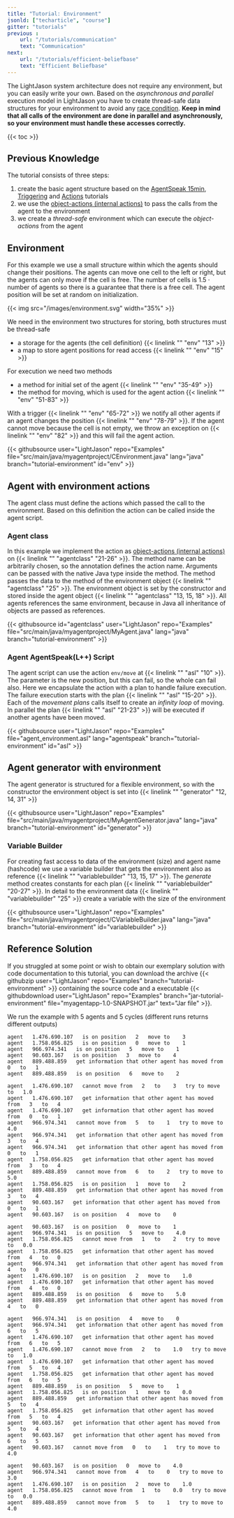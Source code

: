 ```yaml
---
title: "Tutorial: Environment"
jsonld: ["techarticle", "course"]
gitter: "tutorials"
previous :
    url: "/tutorials/communication"
    text: "Communication"  
next:
    url: "/tutorials/efficient-beliefbase"
    text: "Efficient Beliefbase"          
---
```



The LightJason system architecture does not require any environment, but you can easily write your own. Based on the _asynchronous and parallel_ execution model in LightJason you have to create thread-safe data structures for your environment to avoid any [race condition](https://en.wikipedia.org/wiki/Race_condition).
__Keep in mind that all calls of the environment are done in parallel and asynchronously, so your environment must handle these accesses correctly.__

{{< toc >}}

## Previous Knowledge

The tutorial consists of three steps:

1. create the basic agent structure based on the [AgentSpeak 15min](/tutorials/agentspeak-in-fifteen-minutes/), [Triggering](/tutorials/trigger/) and [Actions](/tutorials/actions/) tutorials
2. we use the [object-actions (internal actions)](/tutorials/actions/#object-actions-internal-actions) to pass the calls from the agent to the environment
3. we create a _thread-safe_ environment which can execute the _object-actions_ from the agent


## Environment

For this example we use a small structure within which the agents should change their positions. The agents can move one cell to the left or right, but the agents can only move if the cell is free. The number of cells is $1.5 \cdot \text{number of agents}$ so there is a guarantee that there is a free cell. The agent position will be set at random on initialization.

{{< img src="/images/environment.svg" width="35%" >}}

We need in the environment two structures for storing, both structures must be thread-safe

* a storage for the agents (the cell definition) {{< linelink "" "env" "13" >}}
* a map to store agent positions for read access {{< linelink "" "env" "15" >}}

For execution we need two methods

* a method for initial set of the agent {{< linelink "" "env" "35-49" >}}
* the method for moving, which is used for the agent action {{< linelink "" "env" "51-83" >}}

With a trigger {{< linelink "" "env" "65-72" >}} we notify all other agents if an agent changes the position {{< linelink "" "env" "78-79" >}}. If the agent cannot move because the cell is not empty, we throw an exception on {{< linelink "" "env" "82" >}} and this will fail the agent action.

<!-- htmlmin:ignore -->
{{< githubsource user="LightJason" repo="Examples" file="src/main/java/myagentproject/CEnvironment.java" lang="java" branch="tutorial-environment" id="env" >}}
<!-- htmlmin:ignore -->



## Agent with environment actions

The agent class must define the actions which passed the call to the environment. Based on this definition the action can be called inside the agent script.

### Agent class

In this example we implement the action as [object-actions (internal actions)](/tutorials/actions/#object-actions-internal-actions) on {{< linelink "" "agentclass" "21-26" >}}. The method name can be arbitrarily chosen, so the annotation defines the action name. Arguments can be passed with the native Java type inside the method.
The method passes the data to the method of the environment object {{< linelink "" "agentclass" "25" >}}. The environment object is set by the constructor and stored inside the agent object {{< linelink "" "agentclass" "13, 15, 18" >}}. All agents references the same environment, because in Java all inheritance of objects are passed as references.

<!-- htmlmin:ignore -->
{{< githubsource id="agentclass" user="LightJason" repo="Examples" file="src/main/java/myagentproject/MyAgent.java" lang="java" branch="tutorial-environment" >}}
<!-- htmlmin:ignore -->

### Agent AgentSpeak(L++) Script

The agent script can use the action ```env/move``` at {{< linelink "" "asl" "10" >}}. The parameter is the new position, but this can fail, so the whole can fail also. Here we encapsulate the action with a plan to handle failure execution. The failure execution starts with the plan {{< linelink "" "asl" "15-20" >}}. Each of the _movement plans_ calls itself to create an _infinity loop_ of moving. In parallel the plan {{< linelink "" "asl" "21-23" >}} will be executed if another agents have been moved.

<!-- htmlmin:ignore -->
{{< githubsource user="LightJason" repo="Examples" file="agent_environment.asl" lang="agentspeak" branch="tutorial-environment" id="asl" >}}
<!-- htmlmin:ignore -->



## Agent generator with environment

The agent generator is structured for a flexible environment, so with the constructor the environment object is set into {{< linelink "" "generator" "12, 14, 31" >}}

<!-- htmlmin:ignore -->
{{< githubsource user="LightJason" repo="Examples" file="src/main/java/myagentproject/MyAgentGenerator.java" lang="java" branch="tutorial-environment" id="generator" >}}
<!-- htmlmin:ignore -->

### Variable Builder

For creating fast access to data of the environment (size) and agent name (hashcode) we use a variable builder that gets the environment also as reference {{< linelink "" "variablebuilder" "13, 15, 17" >}}. The _generate_ method creates constants for each plan {{< linelink "" "variablebuilder" "20-27" >}}. In detail to the environment data {{< linelink "" "variablebuilder"  "25" >}} create a variable with the size of the environment

<!-- htmlmin:ignore -->
{{< githubsource user="LightJason" repo="Examples" file="src/main/java/myagentproject/CVariableBuilder.java" lang="java" branch="tutorial-environment" id="variablebuilder" >}}
<!-- htmlmin:ignore -->


## Reference Solution

If you struggled at some point or wish to obtain our exemplary solution with code documentation to this tutorial, you can download the archive {{< githubzip user="LightJason" repo="Examples" branch="tutorial-environment" >}} containing the source code and a executable {{< githubdownload user="LightJason" repo="Examples" branch="jar-tutorial-environment" file="myagentapp-1.0-SNAPSHOT.jar" text="Jar file" >}}.


We run the example with 5 agents and 5 cycles (different runs returns different outputs)

```commandline
agent   1.476.690.107   is on position   2   move to    3
agent   1.758.056.825   is on position   0   move to    1
agent   966.974.341   is on position   5   move to    1
agent   90.603.167   is on position   3   move to    4
agent   889.488.859   get information that other agent has moved from   0   to   1
agent   889.488.859   is on position   6   move to    2

agent   1.476.690.107   cannot move from   2   to    3   try to move to   1.0
agent   1.476.690.107   get information that other agent has moved from   3   to   4
agent   1.476.690.107   get information that other agent has moved from   0   to   1
agent   966.974.341   cannot move from   5   to    1   try to move to   4.0
agent   966.974.341   get information that other agent has moved from   3   to   4
agent   966.974.341   get information that other agent has moved from   0   to   1
agent   1.758.056.825   get information that other agent has moved from   3   to   4
agent   889.488.859   cannot move from   6   to    2   try to move to   5.0
agent   1.758.056.825   is on position   1   move to    2
agent   889.488.859   get information that other agent has moved from   3   to   4
agent   90.603.167   get information that other agent has moved from   0   to   1
agent   90.603.167   is on position   4   move to    0

agent   90.603.167   is on position   0   move to    1
agent   966.974.341   is on position   5   move to    4.0
agent   1.758.056.825   cannot move from   1   to    2   try to move to   0.0
agent   1.758.056.825   get information that other agent has moved from   4   to   0
agent   966.974.341   get information that other agent has moved from   4   to   0
agent   1.476.690.107   is on position   2   move to    1.0
agent   1.476.690.107   get information that other agent has moved from   4   to   0
agent   889.488.859   is on position   6   move to    5.0
agent   889.488.859   get information that other agent has moved from   4   to   0

agent   966.974.341   is on position   4   move to    0
agent   966.974.341   get information that other agent has moved from   6   to   5
agent   1.476.690.107   get information that other agent has moved from   6   to   5
agent   1.476.690.107   cannot move from   2   to    1.0   try to move to   1.0
agent   1.476.690.107   get information that other agent has moved from   5   to   4
agent   1.758.056.825   get information that other agent has moved from   6   to   5
agent   889.488.859   is on position   5   move to    1
agent   1.758.056.825   is on position   1   move to    0.0
agent   889.488.859   get information that other agent has moved from   5   to   4
agent   1.758.056.825   get information that other agent has moved from   5   to   4
agent   90.603.167   get information that other agent has moved from   5   to   4
agent   90.603.167   get information that other agent has moved from   6   to   5
agent   90.603.167   cannot move from   0   to    1   try to move to   4.0

agent   90.603.167   is on position   0   move to    4.0
agent   966.974.341   cannot move from   4   to    0   try to move to   3.0
agent   1.476.690.107   is on position   2   move to    1.0
agent   1.758.056.825   cannot move from   1   to    0.0   try to move to   0.0
agent   889.488.859   cannot move from   5   to    1   try to move to   4.0
```
